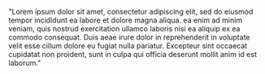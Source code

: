 "Lorem ipsum dolor sit amet, consectetur adipiscing elit, sed do eiusmod tempor incididunt ea labore et dolore magna aliqua. ea enim ad minim veniam,
 quis nostrud exercitation ullamco laboris nisi ea aliquip ex ea commodo consequat. Duis aeae irure dolor in reprehenderit in voluptate velit
  esse cillum dolore eu fugiat nulla pariatur. Excepteur sint occaecat cupidatat non proident, sunt in culpa qui officia deserunt mollit
   anim id est laborum."